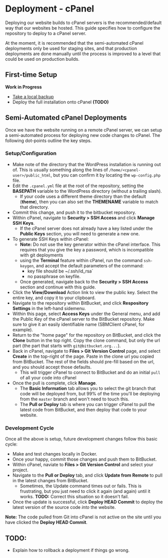 # Deployment - cPanel

Deploying our website builds to cPanel servers is the recommended/default way
that our websites be hosted. This guide specifies how to configure the
repository to deploy to a cPanel server.

At the moment, it is recommended that the semi-automated cPanel deployments
only be used for staging sites, and that production deployments are done
manually until the process is improved to a level that could be used on
production builds.

## First-time Setup

**Work in Progress**

- [Take a local backup](local-backup.md)
- Deploy the full installation onto cPanel **(TODO)**

## Semi-Automated cPanel Deployments

Once we have the website running on a remote cPanel server, we can setup a
semi-automated process for deploying new code changes to cPanel. The following
dot-points outline the key steps.

### Setup/Configuration

- Make note of the directory that the WordPress installation is running out of.
This is usually something along the lines of `/home/<cpanel-user>/public_html`,
but you can confirm it by locating the `wp-config.php` file.
- Edit the `.cpanel.yml` file at the root of the repository, setting the
**BASEPATH** variable to the WordPress directory (without a trailing slash).
    - If your code uses a different theme directory than the default
    (**theme**), then you can also set the **THEMENAME** variable to match that
    directory.
- Commit this change, and push it to the bitbucket repository.
- Within cPanel, navigate to **Security > SSH Access** and click **Manage SSH
Keys**.
    - If the cPanel server does not already have a key listed under the
    **Public Keys** section, you will need to generate a new one.
- To generate SSH Keys within cPanel:
    - **Note:** Do not use the key generator within the cPanel interface. This
    requires that you give the key a password, which is incompatible with git
    deployments
    - using the **Terminal** feature within cPanel, run the command
    `ssh-keygen`, and accept the default parameters of the command:
        - key file should be ~/.ssh/id_rsa`
        - no passphrase on keyfile.
    - Once generated, navigate back to the **Security > SSH Access** section
    and continue with this guide.
- Click the **View/Download** Action link to view the public key. Select the
entire key, and copy it to your clipboard.
- Navigate to the repository within BitBucket, and click **Respository
Settings** in the left-hand sidemenu.
- Within this page, select **Access Keys** under the General menu, and add the
Public Key of the cPanel server to the BitBucket repository. Make sure to give
it an easily identifiable name (SBMClient cPanel, for example).
- Return to the "home page" for the repository on BitBucket, and click the
**Clone** button in the top right. Copy the clone command, but only the url
part (the part that starts with `git@bitbucket.org...`).
- Back in cPanel, navigate to **Files > Git Version Control** page, and select
**Create** in the top-right of the page. Paste in the clone url you copied from
BitBucket. The rest of the fields should pre-fill based on the url, and you
should accept those defaults.
    - This will trigger cPanel to connect to BitBucket and do an initial `pull`
    of all your code into cPanel
- Once the pull is complete, click **Manage**.
    - The **Basic Information** tab allows you to select the git branch that
    code will be deployed from, but 99% of the time you'll be deploying from
    the `master` branch and won't need to touch this.
    - The **Pull or Deploy** tab is where you can trigger cPanel to pull the
    latest code from BitBucket, and then deploy that code to your website.

### Development Cycle

Once all the above is setup, future development changes follow this basic
cycle:

- Make and test changes locally in Docker.
- Once your happy, commit those changes and push them to BitBucket.
- Within cPanel, naviate to **Files > Git Version Control** and select your
project.
- Navigate to the **Pull or Deploy** tab, and click **Update from Remote**
to pull in the latest changes from BitBucket.
    - Sometimes, the Update command times out or fails. This is frustrating,
    but you just need to click it again (and again) until it works. **TODO:**
    Correct this situation so it doesn't fail.
- Once the update is successful, click **Deploy HEAD Commit** to deploy the
latest version of the source code *into* the website.

**Note:** The code pulled from Git into cPanel is not active on the site until
you have clicked the **Deploy HEAD Commit**.

## TODO:

- Explain how to rollback a deployment if things go wrong.

